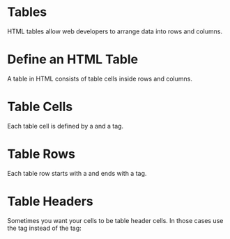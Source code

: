 # Tables
HTML tables allow web developers to arrange data into rows and columns.

# Define an HTML Table
A table in HTML consists of table cells inside rows and columns.

# Table Cells
Each table cell is defined by a <td> and a </td> tag.

# Table Rows
Each table row starts with a <tr> and ends with a </tr> tag.

# Table Headers
Sometimes you want your cells to be table header cells. In those cases use the <th> tag instead of the <td> tag: